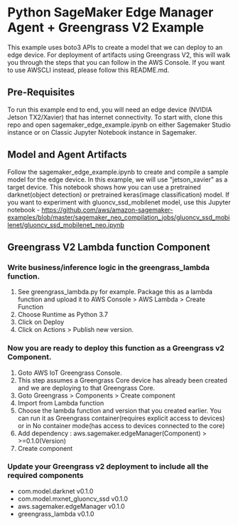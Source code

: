 # Python SageMaker Edge Manager Agent + Greengrass V2 Example
This example uses boto3 APIs to create a model that we can deploy to an edge device. For deployment of artifacts using Greengrass V2, this will walk you through the steps that you can follow in the AWS Console. If you want to use AWSCLI instead, please follow this README.md. 

## Pre-Requisites
To run this example end to end, you will need an edge device (NVIDIA Jetson TX2/Xavier) that has internet connectivity. To start with, clone this repo and open sagemaker_edge_example.ipynb on either Sagemaker Studio instance or on Classic Jupyter Notebook instance in Sagemaker. 

## Model and Agent Artifacts
Follow the sagemaker_edge_example.ipynb to create and compile a sample model for the edge device. In this example, we will use "jetson_xavier" as a target device. This notebook shows how you can use a pretrained darknet(object detection) or pretrained keras(image classification) model. If you want to experiment with gluoncv_ssd_mobilenet model, use this Jupyter notebook - https://github.com/aws/amazon-sagemaker-examples/blob/master/sagemaker_neo_compilation_jobs/gluoncv_ssd_mobilenet/gluoncv_ssd_mobilenet_neo.ipynb

## Greengrass V2 Lambda function Component

### Write business/inference logic in the greengrass_lambda function.
1. See greengrass_lambda.py for example. Package this as a lambda function and upload it to AWS Console > AWS Lambda > Create Function
2. Choose Runtime as Python 3.7
3. Click on Deploy
4. Click on Actions > Publish new version.

### Now you are ready to deploy this function as a Greengrass v2 Component.
1. Goto AWS IoT Greengrass Console.
2. This step assumes a Greengrass Core device has already been created and we are deploying to that Greengrass Core.
3. Goto Greengrass > Components > Create component
4. Import from Lambda function
5. Choose the lambda function and version that you created earlier. You can run it as Greengrass container(requires explicit access to devices) or in No container mode(has access to devices connected to the core)
6. Add dependency : aws.sagemaker.edgeManager(Component) > >=0.1.0(Version)
7. Create component

### Update your Greengrass v2 deployment to include all the required components

- com.model.darknet v0.1.0
- com.model.mxnet_gluoncv_ssd v0.1.0
- aws.sagemaker.edgeManager v0.1.0
- greengrass_lambda v0.1.0

